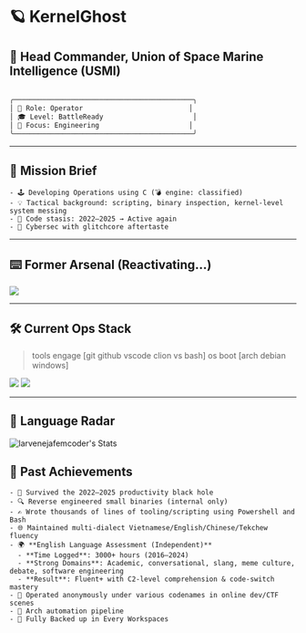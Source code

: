 # 🪐 KernelGhost  
## 🚀 Head Commander, Union of Space Marine Intelligence (USMI)
```markdown

╭────────────────────────────────────────────╮
│ 🧠 Role: Operator                          │
│ 🎓 Level: BattleReady                      │
│ 🔐 Focus: Engineering                      │
╰────────────────────────────────────────────╯

```

---

## 🧁 Mission Brief

```
- 🕹️ Developing Operations using C (💣 engine: classified)  
- 💡 Tactical background: scripting, binary inspection, kernel-level system messing  
- 🧠 Code stasis: 2022–2025 → Active again  
- 🧃 Cybersec with glitchcore aftertaste
```

---

## ⌨️ Former Arsenal (Reactivating...)

<div align="left">
  <img src="https://skillicons.dev/icons?i=python,js,ts,cs,cpp,c" />
</div>

---

## 🛠️ Current Ops Stack

> tools engage \[git github vscode clion vs bash]
> os boot \[arch debian windows]
<div align="left">
  <img src="https://skillicons.dev/icons?i=git,github,vscode,clion,visualstudio,bash" />
  <img src="https://skillicons.dev/icons?i=linux,debian,arch,windows" />
</div>

---

## 🍡 Language Radar

![larvenejafemcoder's Stats](https://github-readme-stats.vercel.app/api?username=larvenejafemcoder&theme=vue-dark&show_icons=true&hide_border=false&count_private=true)


## 🧾 Past Achievements 

```
- 🧠 Survived the 2022–2025 productivity black hole  
- 🔍 Reverse engineered small binaries (internal only)   
- ✍️ Wrote thousands of lines of tooling/scripting using Powershell and Bash  
- 🌐 Maintained multi-dialect Vietnamese/English/Chinese/Tekchew fluency  
- 🌍 **English Language Assessment (Independent)**  
  - **Time Logged**: 3000+ hours (2016–2024)  
  - **Strong Domains**: Academic, conversational, slang, meme culture, debate, software engineering  
  - **Result**: Fluent+ with C2-level comprehension & code-switch mastery  
- 👻 Operated anonymously under various codenames in online dev/CTF scenes  
- 🦾 Arch automation pipeline
- 🤖 Fully Backed up in Every Workspaces
```

